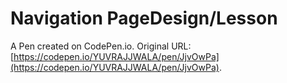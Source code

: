 # Navigation PageDesign/Lesson

A Pen created on CodePen.io. Original URL: [https://codepen.io/YUVRAJJWALA/pen/JjvOwPa](https://codepen.io/YUVRAJJWALA/pen/JjvOwPa).


